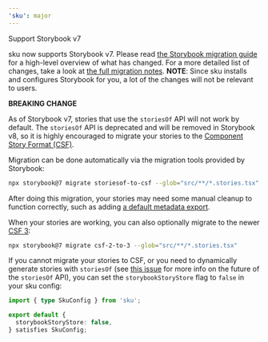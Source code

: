 ```yaml
---
'sku': major
---
```


Support Storybook v7

sku now supports Storybook v7. Please read [the Storybook migration guide] for a high-level overview of what has changed. For a more detailed list of changes, take a look at [the full migration notes].
**NOTE**: Since sku installs and configures Storybook for you, a lot of the changes will not be relevant to users.

**BREAKING CHANGE**

As of Storybook v7, stories that use the `storiesOf` API will not work by default. The `storiesOf` API is deprecated and will be removed in Storybook v8, so it is highly encouraged to migrate your stories to the [Component Story Format (CSF)][csf].

Migration can be done automatically via the migration tools provided by Storybook:

```sh
npx storybook@7 migrate storiesof-to-csf --glob="src/**/*.stories.tsx"
```

After doing this migration, your stories may need some manual cleanup to function correctly, such as adding [a default metadata export][meta].

When your stories are working, you can also optionally migrate to the newer [CSF 3]:

```sh
npx storybook@7 migrate csf-2-to-3 --glob="src/**/*.stories.tsx"
```

If you cannot migrate your stories to CSF, or you need to dynamically generate stories with `storiesOf` (see [this issue][storiesof issue] for more info on the future of the `storiesOf` API), you can set the `storybookStoryStore` flag to `false` in your sku config:

```ts
import { type SkuConfig } from 'sku';

export default {
  storybookStoryStore: false,
} satisfies SkuConfig;
```

[the storybook migration guide]: https://storybook.js.org/docs/react/migration-guide#page-top
[the full migration notes]: https://github.com/storybookjs/storybook/blob/next/MIGRATION.md#from-version-65x-to-700
[csf]: https://storybook.js.org/docs/react/api/csf
[meta]: https://storybook.js.org/docs/react/api/csf#default-export
[csf 3]: https://storybook.js.org/blog/storybook-csf3-is-here/
[storiesof issue]: https://github.com/storybookjs/storybook/issues/9828#issuecomment-1370291568
